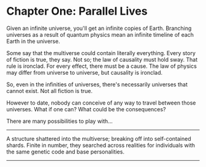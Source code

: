 # Chapter One: Parallel Lives

Given an infinite universe, you'll get an infinite copies of Earth. Branching universes as a result of quantum physics mean an infinite timeline of each Earth in the universe.

Some say that the multiverse could contain literally everything. Every story of fiction is true, they say. Not so; the law of causality must hold sway. That rule is ironclad. For every effect, there must be a cause. The law of physics may differ from universe to universe, but causality is ironclad.

So, even in the infinities of universes, there's necessarily universes that cannot exist. Not all fiction is true.

However to date, nobody can conceive of any way to travel between those universes. What if one can? What could be the consequences?

There are many possibilities to play with...


---

A structure shattered into the multiverse; breaking off into self-contained shards. Finite in number, they searched across realities for individuals with the same genetic code and base personalities.

---

